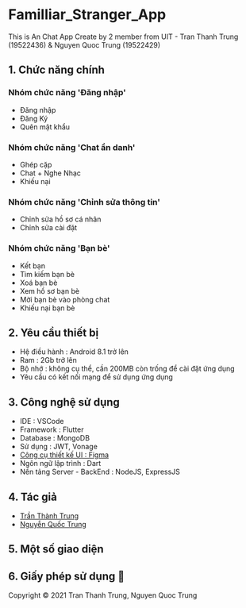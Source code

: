 # Familliar_Stranger_App
This is An Chat App Create by 2 member from UIT - Tran Thanh Trung (19522436) &amp; Nguyen Quoc Trung (19522429)
## 1. Chức năng chính

### Nhóm chức năng 'Đăng nhập' 
- Đăng nhập
- Đăng Ký
- Quên mật khẩu

### Nhóm chức năng 'Chat ẩn danh'
- Ghép cặp
- Chat + Nghe Nhạc
- Khiếu nại

### Nhóm chức năng 'Chỉnh sửa thông tin'
- Chỉnh sửa hồ sơ cá nhân
- Chỉnh sửa cài đặt

### Nhóm chức năng 'Bạn bè'
- Kết bạn
- Tìm kiếm bạn bè
- Xoá bạn bè
- Xem hồ sơ bạn bè
- Mời bạn bè vào phòng chat
- Khiếu nại bạn bè

## 2. Yêu cầu thiết bị
- Hệ điều hành : Android 8.1 trở lên
- Ram : 2Gb trở lên
- Bộ nhớ : không cụ thể, cần 200MB còn trống để cài đặt ứng dụng
- Yêu cầu có kết nối mạng để sử dụng ứng dụng

## 3. Công nghệ sử dụng
  - IDE : VSCode
  - Framework : Flutter
  - Database : MongoDB
  - Sử dụng : JWT, Vonage
  - [Công cụ thiết kế UI : Figma](https://www.figma.com/file/gLhBlx7Uw2XH6B3g3qZ1YG/Familiar-Stranger-APP?node-id=0%3A1)
  - Ngôn ngữ lập trình : Dart
  - Nền tảng Server - BackEnd : NodeJS, ExpressJS
  
## 4. Tác giả
- [Trần Thành Trung](https://github.com/ThanhTrung2001)
- [Nguyễn Quốc Trung](https://github.com/trungnp1551)
## 5. Một số giao diện

## 6. Giấy phép sử dụng 📝
Copyright © 2021 Tran Thanh Trung, Nguyen Quoc Trung
